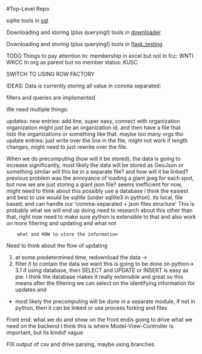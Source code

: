 #Top-Level Repo

sqlite tools in [sql](sql)

Downloading and storing (plus querying!) tools in [downloader](downloader)

Downloading and storing (plus querying!) tools in [flask_testing](flask_testing)

TODO
Things to pay attention to:
membership in excel but not in fcc:
WNTI
WKCC
In org as parent but no member status:
KUSC


SWITCH TO USING ROW FACTORY



IDEAS:
Data is currently storing all value in comma separated:

filters and queries are implemented

We need multiple things:

updates:
    new entries: add line, super easy, connect with organization
        organization might just be an organization id, and then have a file that    
        lists the organizations or something like that. maybe too many orgs tho
    update entries: just write over the line in the file, might not work if length
        changes, might need to just rewrite over the file.
        
When we do precomputing (how will it be stored), the data is going to increase significantly, most likely the data will be stored as GeoJson or something similar
    will this be in a separate file? and how will it be linked?
    previous problem was the annoyance of loading a giant jpeg for each spot, but 
    now we are just storing a giant json file? seems inefficient for now, might
    need to think about this
    possibly use a database
        i think the easiest and best to use would be sqllite (under sqllite3 in
        python). its local, file based, and can handle our 'comma-separated + json 
        files structure'
        This is probably what we will end up doing
        need to research about this
        other than that, right now need to make sure python is extensible 
        to that and also work on more filtering and updating and what not
        
        what and HOW to store the information
        
                

Need to think about the flow of updating

1. at some predetermined time, redownload the data ->
2. filter it to contain the data we want this is going to be done on python->
3.1 if using database, then SELECT and UPDATE or INSERT is easy as pie. I think the database makes it really extensible and great
    so this means after the filtering we can select on the identifying information
    for updates and 
    
    
-   most likely the precomputing will be done in a separate module, 
    if not in python, then it can be linked or use process forking and files
    
    
    
Front end: what we do and show on the front endis going to drive what we need on the backend
I think this is where Model-View-Controller is important, but its kindof vague


FIX output of csv and drive parsing, maybe using branches



